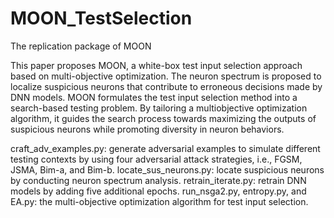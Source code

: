 # MOON_TestSelection
The replication package of MOON

This paper proposes MOON, a white-box test input selection approach based on multi-objective optimization. The neuron spectrum is proposed to
localize suspicious neurons that contribute to erroneous decisions made by DNN models. MOON formulates the test input selection method into a search-based testing problem. By tailoring a multiobjective optimization algorithm, it guides the search process towards maximizing the outputs of suspicious neurons while promoting diversity in neuron behaviors.

craft_adv_examples.py: generate adversarial examples to simulate different testing contexts by using four adversarial attack strategies, i.e., FGSM, JSMA, Bim-a, and Bim-b.
locate_sus_neurons.py: locate suspicious neurons by conducting neuron spectrum analysis. 
retrain_iterate.py: retrain DNN models by adding five additional epochs.
run_nsga2.py, entropy.py, and EA.py: the multi-objective optimization algorithm for test input selection.
